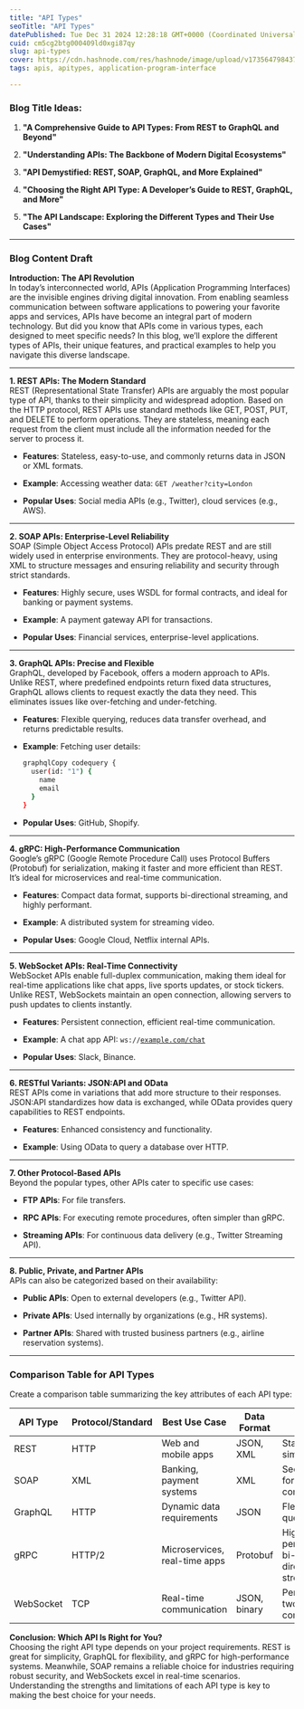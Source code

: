 ```yaml
---
title: "API Types"
seoTitle: "API Types"
datePublished: Tue Dec 31 2024 12:28:18 GMT+0000 (Coordinated Universal Time)
cuid: cm5cg2btg000409ld0xgi87qy
slug: api-types
cover: https://cdn.hashnode.com/res/hashnode/image/upload/v1735647984371/2bd6bfff-1cbd-4c7a-b749-038cc6ad5bf5.png
tags: apis, apitypes, application-program-interface

---
```


### Blog Title Ideas:

1. **"A Comprehensive Guide to API Types: From REST to GraphQL and Beyond"**
    
2. **"Understanding APIs: The Backbone of Modern Digital Ecosystems"**
    
3. **"API Demystified: REST, SOAP, GraphQL, and More Explained"**
    
4. **"Choosing the Right API Type: A Developer’s Guide to REST, GraphQL, and More"**
    
5. **"The API Landscape: Exploring the Different Types and Their Use Cases"**
    

---

### Blog Content Draft

**Introduction: The API Revolution**  
In today’s interconnected world, APIs (Application Programming Interfaces) are the invisible engines driving digital innovation. From enabling seamless communication between software applications to powering your favorite apps and services, APIs have become an integral part of modern technology. But did you know that APIs come in various types, each designed to meet specific needs? In this blog, we’ll explore the different types of APIs, their unique features, and practical examples to help you navigate this diverse landscape.

---

**1\. REST APIs: The Modern Standard**  
REST (Representational State Transfer) APIs are arguably the most popular type of API, thanks to their simplicity and widespread adoption. Based on the HTTP protocol, REST APIs use standard methods like GET, POST, PUT, and DELETE to perform operations. They are stateless, meaning each request from the client must include all the information needed for the server to process it.

* **Features**: Stateless, easy-to-use, and commonly returns data in JSON or XML formats.
    
* **Example**: Accessing weather data: `GET /weather?city=London`
    
* **Popular Uses**: Social media APIs (e.g., Twitter), cloud services (e.g., AWS).
    

---

**2\. SOAP APIs: Enterprise-Level Reliability**  
SOAP (Simple Object Access Protocol) APIs predate REST and are still widely used in enterprise environments. They are protocol-heavy, using XML to structure messages and ensuring reliability and security through strict standards.

* **Features**: Highly secure, uses WSDL for formal contracts, and ideal for banking or payment systems.
    
* **Example**: A payment gateway API for transactions.
    
* **Popular Uses**: Financial services, enterprise-level applications.
    

---

**3\. GraphQL APIs: Precise and Flexible**  
GraphQL, developed by Facebook, offers a modern approach to APIs. Unlike REST, where predefined endpoints return fixed data structures, GraphQL allows clients to request exactly the data they need. This eliminates issues like over-fetching and under-fetching.

* **Features**: Flexible querying, reduces data transfer overhead, and returns predictable results.
    
* **Example**: Fetching user details:
    
    ```bash
    graphqlCopy codequery {
      user(id: "1") {
        name
        email
      }
    }
    ```
    
* **Popular Uses**: GitHub, Shopify.
    

---

**4\. gRPC: High-Performance Communication**  
Google’s gRPC (Google Remote Procedure Call) uses Protocol Buffers (Protobuf) for serialization, making it faster and more efficient than REST. It’s ideal for microservices and real-time communication.

* **Features**: Compact data format, supports bi-directional streaming, and highly performant.
    
* **Example**: A distributed system for streaming video.
    
* **Popular Uses**: Google Cloud, Netflix internal APIs.
    

---

**5\. WebSocket APIs: Real-Time Connectivity**  
WebSocket APIs enable full-duplex communication, making them ideal for real-time applications like chat apps, live sports updates, or stock tickers. Unlike REST, WebSockets maintain an open connection, allowing servers to push updates to clients instantly.

* **Features**: Persistent connection, efficient real-time communication.
    
* **Example**: A chat app API: `ws://`[`example.com/chat`](http://example.com/chat)
    
* **Popular Uses**: Slack, Binance.
    

---

**6\. RESTful Variants: JSON:API and OData**  
REST APIs come in variations that add more structure to their responses. JSON:API standardizes how data is exchanged, while OData provides query capabilities to REST endpoints.

* **Features**: Enhanced consistency and functionality.
    
* **Example**: Using OData to query a database over HTTP.
    

---

**7\. Other Protocol-Based APIs**  
Beyond the popular types, other APIs cater to specific use cases:

* **FTP APIs**: For file transfers.
    
* **RPC APIs**: For executing remote procedures, often simpler than gRPC.
    
* **Streaming APIs**: For continuous data delivery (e.g., Twitter Streaming API).
    

---

**8\. Public, Private, and Partner APIs**  
APIs can also be categorized based on their availability:

* **Public APIs**: Open to external developers (e.g., Twitter API).
    
* **Private APIs**: Used internally by organizations (e.g., HR systems).
    
* **Partner APIs**: Shared with trusted business partners (e.g., airline reservation systems).
    

---

### **Comparison Table for API Types**

Create a comparison table summarizing the key attributes of each API type:

| **API Type** | **Protocol/Standard** | **Best Use Case** | **Data Format** | **Unique Feature** |
| --- | --- | --- | --- | --- |
| REST | HTTP | Web and mobile apps | JSON, XML | Stateless, simplicity |
| SOAP | XML | Banking, payment systems | XML | Security, formal contracts |
| GraphQL | HTTP | Dynamic data requirements | JSON | Flexible queries |
| gRPC | HTTP/2 | Microservices, real-time apps | Protobuf | High performance, bi-directional streams |
| WebSocket | TCP | Real-time communication | JSON, binary | Persistent two-way connection |

**Conclusion: Which API Is Right for You?**  
Choosing the right API type depends on your project requirements. REST is great for simplicity, GraphQL for flexibility, and gRPC for high-performance systems. Meanwhile, SOAP remains a reliable choice for industries requiring robust security, and WebSockets excel in real-time scenarios. Understanding the strengths and limitations of each API type is key to making the best choice for your needs.